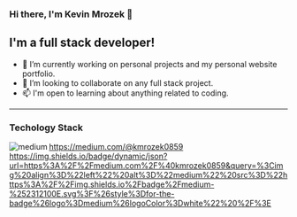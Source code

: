 ### Hi there, I'm Kevin Mrozek 👋

## I'm a full stack developer!

- 🔭 I’m currently working on personal projects and my personal website portfolio.
- 👯 I’m looking to collaborate on any full stack project.
- 📫 I'm open to learning about anything related to coding.

------------------------------------------------------------------------------------------------------------------------
### Techology Stack
<img align="left" alt="medium" src="https://img.shields.io/badge/medium-%2312100E.svg?&style=for-the-badge&logo=medium&logoColor=white" /> https://medium.com/@kmrozek0859
https://img.shields.io/badge/dynamic/json?url=https%3A%2F%2Fmedium.com%2F%40kmrozek0859&query=%3Cimg%20align%3D%22left%22%20alt%3D%22medium%22%20src%3D%22https%3A%2F%2Fimg.shields.io%2Fbadge%2Fmedium-%252312100E.svg%3F%26style%3Dfor-the-badge%26logo%3Dmedium%26logoColor%3Dwhite%22%20%2F%3E



<!--
**5billon/5billon** is a ✨ _special_ ✨ repository because its `README.md` (this file) appears on your GitHub profile.

Here are some ideas to get you started:

- 🔭 I’m currently working on ...
- 🌱 I’m currently learning ...
- 👯 I’m looking to collaborate on ...
- 🤔 I’m looking for help with ...
- 💬 Ask me about ...
- 📫 How to reach me: ...
- 😄 Pronouns: ...
- ⚡ Fun fact: ...
-->
